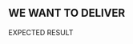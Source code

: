 <StandardTab choosen="usability" />

<div class="text-center font-bold h-full overflow-y-auto m-4 mt-40">
  <h2>WE WANT TO DELIVER</h2>
  <p class="text-4xl font-extralight">
    EXPECTED RESULT
  </p>
</div>

<!--
Time: 05:00

- Best practice yang pertama adalah deliver sesuatu sesuai dengan ekspektasi
-->
